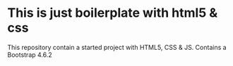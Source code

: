# This is just boilerplate with html5 & css

This repository contain a started project with HTML5, CSS & JS.
Contains a Bootstrap 4.6.2
